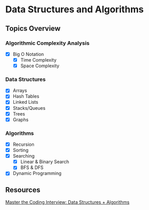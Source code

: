 # Data Structures and Algorithms

## Topics Overview

### Algorithmic Complexity Analysis

- [x] Big O Notation
  - [x] Time Complexity
  - [x] Space Complexity

### Data Structures

- [x] Arrays
- [x] Hash Tables
- [x] Linked Lists
- [x] Stacks/Queues
- [x] Trees
- [x] Graphs

### Algorithms

- [x] Recursion
- [x] Sorting
- [x] Searching
  - [x] Linear & Binary Search
  - [x] BFS & DFS
- [x] Dynamic Programming

## Resources

[Master the Coding Interview: Data Structures + Algorithms](https://www.udemy.com/course/master-the-coding-interview-data-structures-algorithms/?couponCode=GENAISALE24)
